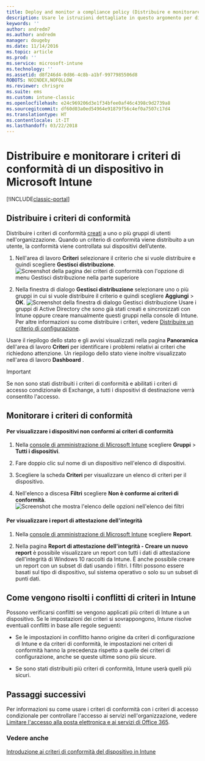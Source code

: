 ```yaml
---
title: Deploy and monitor a compliance policy (Distribuire e monitorare criteri di conformità)
description: Usare le istruzioni dettagliate in questo argomento per distribuire e monitorare i criteri di conformità del dispositivo.
keywords: ''
author: andredm7
ms.author: andredm
manager: dougeby
ms.date: 11/14/2016
ms.topic: article
ms.prod: ''
ms.service: microsoft-intune
ms.technology: ''
ms.assetid: d8f246d4-0d86-4c8b-a1bf-9977985506d8
ROBOTS: NOINDEX,NOFOLLOW
ms.reviewer: chrisgre
ms.suite: ems
ms.custom: intune-classic
ms.openlocfilehash: e24c969206d3e1f34bfee0af46c4398c9d2739a8
ms.sourcegitcommit: df60d03a0ed54964e91879f56c4ef0a7507c17d4
ms.translationtype: HT
ms.contentlocale: it-IT
ms.lasthandoff: 03/22/2018
---
```

# <a name="deploy-and-monitor-a-device-compliance-policy-in-microsoft-intune"></a>Distribuire e monitorare i criteri di conformità di un dispositivo in Microsoft Intune

[!INCLUDE[classic-portal](../includes/classic-portal.md)]

## <a name="deploy-a-compliance-policy"></a>Distribuire i criteri di conformità
Distribuire i criteri di conformità [creati](create-a-device-compliance-policy-in-microsoft-intune.md) a uno o più gruppi di utenti nell'organizzazione. Quando un criterio di conformità viene distribuito a un utente, la conformità viene controllata sui dispositivi dell’utente.

1.  Nell'area di lavoro **Criteri** selezionare il criterio che si vuole distribuire e quindi scegliere **Gestisci distribuzione**.
![Screenshot della pagina dei criteri di conformità con l'opzione di menu Gestisci distribuzione nella parte superiore](./media/intune-sa-3c-deploy-compliance-policy2.png)

2.  Nella finestra di dialogo **Gestisci distribuzione** selezionare uno o più gruppi in cui si vuole distribuire il criterio e quindi scegliere **Aggiungi** > **OK**.
![Screenshot della finestra di dialogo Gestisci distribuzione](./media/intune-sa-3d-deploy-compliance-policy3-Manage.png) Usare i gruppi di Active Directory che sono già stati creati e sincronizzati con Intune oppure creare manualmente questi gruppi nella console di Intune. Per altre informazioni su come distribuire i criteri, vedere [Distribuire un criterio di configurazione](manage-settings-and-features-on-your-devices-with-microsoft-intune-policies.md).

Usare il riepilogo dello stato e gli avvisi visualizzati nella pagina **Panoramica** dell'area di lavoro **Criteri** per identificare i problemi relativi ai criteri che richiedono attenzione. Un riepilogo dello stato viene inoltre visualizzato nell'area di lavoro **Dashboard** .

> [!IMPORTANT]
> Se non sono stati distribuiti i criteri di conformità e abilitati i criteri di accesso condizionale di Exchange, a tutti i dispositivi di destinazione verrà consentito l'accesso.

## <a name="monitor-the-compliance-policy"></a>Monitorare i criteri di conformità

#### <a name="to-view-devices-that-do-not-conform-to-a-compliance-policy"></a>Per visualizzare i dispositivi non conformi ai criteri di conformità

1.  Nella [console di amministrazione di Microsoft Intune](https://manage.microsoft.com) scegliere **Gruppi** > **Tutti i dispositivi**.

2.  Fare doppio clic sul nome di un dispositivo nell'elenco di dispositivi.

3.  Scegliere la scheda **Criteri** per visualizzare un elenco di criteri per il dispositivo.

4.  Nell'elenco a discesa **Filtri** scegliere **Non è conforme ai criteri di conformità**.
![Screenshot che mostra l'elenco delle opzioni nell'elenco dei filtri](./media/intune-sa-3e-view-device-noncompliance.png)

#### <a name="to-view-the-health-attestation-reports"></a>Per visualizzare i report di attestazione dell'integrità

1.  Nella [console di amministrazione di Microsoft Intune](https://manage.microsoft.com) scegliere **Report**.

2.  Nella pagina **Report di attestazione dell'integrità - Creare un nuovo report** è possibile visualizzare un report con tutti i dati di attestazione dell'integrità di Windows 10 raccolti da Intune. È anche possibile creare un report con un subset di dati usando i filtri. I filtri possono essere basati sul tipo di dispositivo, sul sistema operativo o solo su un subset di punti dati.

## <a name="how-intune-resolves-policy-conflicts"></a>Come vengono risolti i conflitti di criteri in Intune
Possono verificarsi conflitti se vengono applicati più criteri di Intune a un dispositivo. Se le impostazioni dei criteri si sovrappongono, Intune risolve eventuali conflitti in base alle regole seguenti:

-   Se le impostazioni in conflitto hanno origine da criteri di configurazione di Intune e da criteri di conformità, le impostazioni nei criteri di conformità hanno la precedenza rispetto a quelle dei criteri di configurazione, anche se queste ultime sono più sicure.

-   Se sono stati distribuiti più criteri di conformità, Intune userà quelli più sicuri.

## <a name="next-steps"></a>Passaggi successivi
Per informazioni su come usare i criteri di conformità con i criteri di accesso condizionale per controllare l'accesso ai servizi nell'organizzazione, vedere [Limitare l'accesso alla posta elettronica e ai servizi di Office 365](restrict-access-to-email-and-o365-services-with-microsoft-intune.md).


### <a name="see-also"></a>Vedere anche
[Introduzione ai criteri di conformità del dispositivo in Intune](introduction-to-device-compliance-policies-in-microsoft-intune.md)
